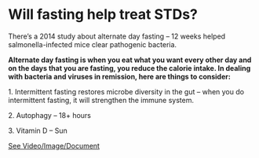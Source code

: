 # Will fasting help treat STDs?

There’s a 2014 study about alternate day fasting – 12 weeks helped salmonella-infected mice clear pathogenic bacteria.

**Alternate day fasting is when you eat what you want every other day and on the days that you are fasting, you reduce the calorie intake. In dealing with bacteria and viruses in remission, here are things to consider:**

1\. Intermittent fasting restores microbe diversity in the gut – when you do intermittent fasting, it will strengthen the immune system.

2\. Autophagy – 18+ hours

3\. Vitamin D – Sun

 [See Video/Image/Document](https://hls-player.drberg.com/asset?path=migrated-assets/intermittent-fasting-stds-sexually-transmitted-disease-drberg-on-alternate-day-fasting)